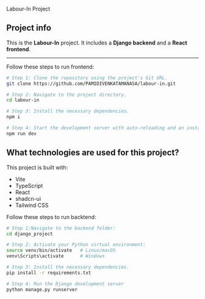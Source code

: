 
Labour-In Project

## Project info

This is the **Labour-In** project. It includes a **Django backend** and a **React frontend**.  

---


Follow these steps to run frontend:

```sh
# Step 1: Clone the repository using the project's Git URL.
git clone https://github.com/PAMIDIVENKATAMANASA/labour-in.git

# Step 2: Navigate to the project directory.
cd labour-in

# Step 3: Install the necessary dependencies.
npm i

# Step 4: Start the development server with auto-reloading and an instant preview.
npm run dev
```


## What technologies are used for this project?

This project is built with:

- Vite
- TypeScript
- React
- shadcn-ui
- Tailwind CSS


Follow these steps to run backtend:


```sh
# Step 1:Navigate to the backend folder:
cd django_project

# Step 2: Activate your Python virtual environment:
source venv/bin/activate   # Linux/macOS
venv\Scripts\activate      # Windows

# Step 3: Install the necessary dependencies.
pip install -r requirements.txt

# Step 4: Run the Django development server
python manage.py runserver
```


